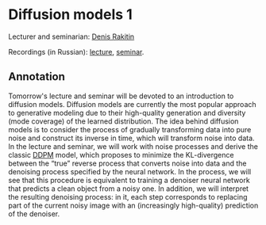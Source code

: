 # Diffusion models 1

Lecturer and seminarian: [Denis Rakitin](https://www.hse.ru/org/persons/190910999/)

Recordings (in Russian): [lecture](https://disk.yandex.ru/d/mzXlT0U3MzEZkQ/%D0%9F%D0%9C%D0%98/DL%202/lecture_07.mp4), [seminar](https://disk.yandex.ru/d/mzXlT0U3MzEZkQ/%D0%9F%D0%9C%D0%98/DL%202/seminar_07.mp4).

## Annotation

Tomorrow's lecture and seminar will be devoted to an introduction to diffusion models. Diffusion models are currently the most popular approach to generative modeling due to their high-quality generation and diversity (mode coverage) of the learned distribution. The idea behind diffusion models is to consider the process of gradually transforming data into pure noise and construct its inverse in time, which will transform noise into data. In the lecture and seminar, we will work with noise processes and derive the classic [DDPM](https://arxiv.org/abs/2006.11239) model, which proposes to minimize the KL-divergence between the “true” reverse process that converts noise into data and the denoising process specified by the neural network. In the process, we will see that this procedure is equivalent to training a denoiser neural network that predicts a clean object from a noisy one. In addition, we will interpret the resulting denoising process: in it, each step corresponds to replacing part of the current noisy image with an (increasingly high-quality) prediction of the denoiser.